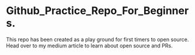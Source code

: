 # Github_Practice_Repo_For_Beginners.
This repo has been created as a play ground for first timers to open source. Head over to my medium article to learn about open source and PRs.
